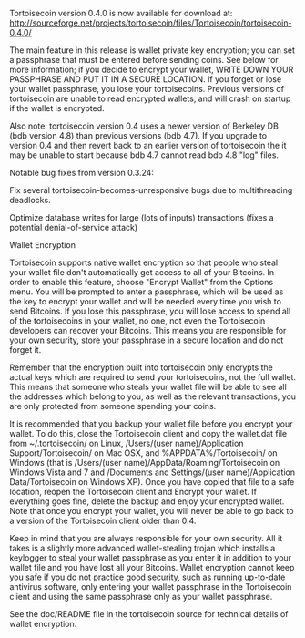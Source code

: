 Tortoisecoin version 0.4.0 is now available for download at:
http://sourceforge.net/projects/tortoisecoin/files/Tortoisecoin/tortoisecoin-0.4.0/

The main feature in this release is wallet private key encryption;
you can set a passphrase that must be entered before sending coins.
See below for more information; if you decide to encrypt your wallet,
WRITE DOWN YOUR PASSPHRASE AND PUT IT IN A SECURE LOCATION. If you
forget or lose your wallet passphrase, you lose your tortoisecoins.
Previous versions of tortoisecoin are unable to read encrypted wallets,
and will crash on startup if the wallet is encrypted.

Also note: tortoisecoin version 0.4 uses a newer version of Berkeley DB
(bdb version 4.8) than previous versions (bdb 4.7). If you upgrade
to version 0.4 and then revert back to an earlier version of tortoisecoin
the it may be unable to start because bdb 4.7 cannot read bdb 4.8
"log" files.


Notable bug fixes from version 0.3.24:

Fix several tortoisecoin-becomes-unresponsive bugs due to multithreading
deadlocks.

Optimize database writes for large (lots of inputs) transactions
(fixes a potential denial-of-service attack)


Wallet Encryption

Tortoisecoin supports native wallet encryption so that people who steal your
wallet file don't automatically get access to all of your Bitcoins.
In order to enable this feature, choose "Encrypt Wallet" from the
Options menu.  You will be prompted to enter a passphrase, which
will be used as the key to encrypt your wallet and will be needed
every time you wish to send Bitcoins.  If you lose this passphrase,
you will lose access to spend all of the tortoisecoins in your wallet,
no one, not even the Tortoisecoin developers can recover your Bitcoins.
This means you are responsible for your own security, store your
passphrase in a secure location and do not forget it.

Remember that the encryption built into tortoisecoin only encrypts the
actual keys which are required to send your tortoisecoins, not the full
wallet.  This means that someone who steals your wallet file will
be able to see all the addresses which belong to you, as well as the
relevant transactions, you are only protected from someone spending
your coins.

It is recommended that you backup your wallet file before you
encrypt your wallet.  To do this, close the Tortoisecoin client and
copy the wallet.dat file from ~/.tortoisecoin/ on Linux, /Users/(user
name)/Application Support/Tortoisecoin/ on Mac OSX, and %APPDATA%/Tortoisecoin/
on Windows (that is /Users/(user name)/AppData/Roaming/Tortoisecoin on
Windows Vista and 7 and /Documents and Settings/(user name)/Application
Data/Tortoisecoin on Windows XP).  Once you have copied that file to a
safe location, reopen the Tortoisecoin client and Encrypt your wallet.
If everything goes fine, delete the backup and enjoy your encrypted
wallet.  Note that once you encrypt your wallet, you will never be
able to go back to a version of the Tortoisecoin client older than 0.4.

Keep in mind that you are always responsible for your own security.
All it takes is a slightly more advanced wallet-stealing trojan which
installs a keylogger to steal your wallet passphrase as you enter it
in addition to your wallet file and you have lost all your Bitcoins.
Wallet encryption cannot keep you safe if you do not practice
good security, such as running up-to-date antivirus software, only
entering your wallet passphrase in the Tortoisecoin client and using the
same passphrase only as your wallet passphrase.

See the doc/README file in the tortoisecoin source for technical details
of wallet encryption.
